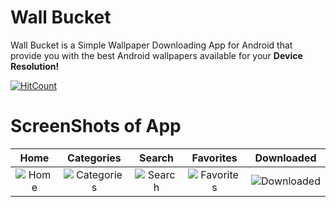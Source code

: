 # Wall Bucket
Wall Bucket is a Simple Wallpaper Downloading App for Android that provide you with
the best Android wallpapers available for your **Device Resolution!**

[![HitCount](http://hits.dwyl.io/YuganshT79/Wall-Plus.svg)](http://hits.dwyl.io/YuganshT79/Wall-Plus)

# ScreenShots of App
| Home | Categories | Search | Favorites | Downloaded |
|:-:|:-:|:-:|:-:|:-:|
| ![Home](https://i.imgur.com/PWAMm0Y.jpg) | ![Categories](https://i.imgur.com/f4p2wN6.jpg) | ![Search](https://i.imgur.com/xURIPkm.jpg) | ![Favorites](https://i.imgur.com/ZQKhguJ.jpg) | ![Downloaded](https://i.imgur.com/MVrpivG.jpg)
